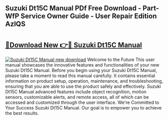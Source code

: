 ## Suzuki Dt15C Manual PDf Free Download - Part-WfP Service Owner Guide - User Repair Edition AzIQS

# <h2><a href="http://bc65929.oget.top/?id=Suzuki+Dt15C+Manual">🔗Download New 👉🔴 Suzuki Dt15C Manual</a></h2>

[![Suzuki Dt15C Manual new download](https://i.imgur.com/5g1atiW.png)](http://bc65929.oget.top/?id=Suzuki+Dt15C+Manual)
Welcome to the Future This user manual showcases the innovative features and functionalities of your new Suzuki Dt15C Manual. Before you begin using your Suzuki Dt15C Manual, please take a moment to read this manual carefully. It contains essential information on product setup, operation, maintenance, and troubleshooting, ensuring that you are able to use the product safely and effectively. Suzuki Dt15C Manual advanced features include object recognition, motion sensors, customizable alerts, and remote access, all of which can be accessed and customized through the user interface. We're Committed to Your Success Suzuki Dt15C Manual. Our goal is to empower you to achieve the best results.
